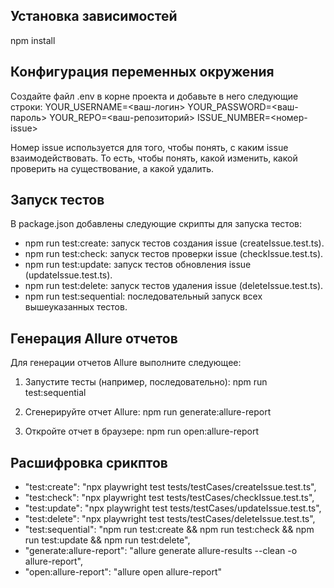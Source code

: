 ## Установка зависимостей
npm install


## Конфигурация переменных окружения
Создайте файл .env в корне проекта и добавьте в него следующие строки:
YOUR_USERNAME=<ваш-логин>
YOUR_PASSWORD=<ваш-пароль>
YOUR_REPO=<ваш-репозиторий>
ISSUE_NUMBER=<номер-issue>

Номер issue используется для того, чтобы понять, с каким issue взаимодействовать. То есть, чтобы понять, какой изменить, какой проверить на существование, а какой удалить.


## Запуск тестов
В package.json добавлены следующие скрипты для запуска тестов:

- npm run test:create: запуск тестов создания issue (createIssue.test.ts).
- npm run test:check: запуск тестов проверки issue (checkIssue.test.ts).
- npm run test:update: запуск тестов обновления issue (updateIssue.test.ts).
- npm run test:delete: запуск тестов удаления issue (deleteIssue.test.ts).
- npm run test:sequential: последовательный запуск всех вышеуказанных тестов.


## Генерация Allure отчетов
Для генерации отчетов Allure выполните следующее:

1. Запустите тесты (например, последовательно):
 npm run test:sequential

2. Сгенерируйте отчет Allure:
 npm run generate:allure-report

3. Откройте отчет в браузере:
  npm run open:allure-report


## Расшифровка срикптов

- "test:create": "npx playwright test tests/testCases/createIssue.test.ts",
- "test:check": "npx playwright test tests/testCases/checkIssue.test.ts",
- "test:update": "npx playwright test tests/testCases/updateIssue.test.ts",
- "test:delete": "npx playwright test tests/testCases/deleteIssue.test.ts",
- "test:sequential": "npm run test:create && npm run test:check && npm run test:update && npm run test:delete",
- "generate:allure-report": "allure generate allure-results --clean -o allure-report",
- "open:allure-report": "allure open allure-report"